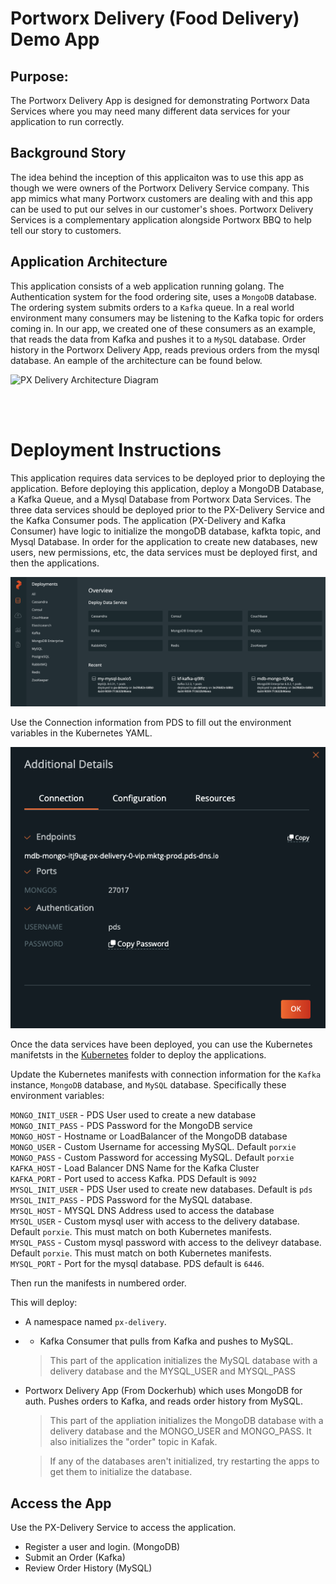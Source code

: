 # Portworx Delivery (Food Delivery) Demo App

## Purpose:
The Portworx Delivery App is designed for demonstrating Portworx Data Services where you may need many different data services for your application to run correctly. 

## Background Story
The idea behind the inception of this applicaiton was to use this app as though we were owners of the Portworx Delivery Service company. This app mimics what many Portworx customers are dealing with and this app can be used to put our selves in our customer's shoes. Portworx Delivery Services is a complementary application alongside Portworx BBQ to help tell our story to customers.

## Application Architecture
This application consists of a web application running golang. The Authentication system for the food ordering site, uses a `MongoDB` database. The ordering system submits orders to a `Kafka` queue. In a real world environment many consumers may be listening to the Kafka topic for orders coming in. In our app, we created one of these consumers as an example, that reads the data from Kafka and pushes it to a `MySQL` database. Order history in the Portworx Delivery App, reads previous orders from the mysql database. An eample of the architecture can be found below.

![PX Delivery Architecture Diagram](./static/px-delivery-arch.png)

</br>
</br>


# Deployment Instructions


This application requires data services to be deployed prior to deploying the application. Before deploying this application, deploy a MongoDB Database, a Kafka Queue, and a Mysql Database from Portworx Data Services. The three data services should be deployed prior to the PX-Delivery Service and the Kafka Consumer pods. The application (PX-Delivery and Kafka Consumer) have logic to initialize the mongoDB database, kafkta topic, and Mysql Database. In order for the application to create new databases, new users, new permissions, etc, the data services must be deployed first, and then the applications.

![PX Delivery PDS Deployment Summary Screenshot](./static/px-delivery-pds.png)

Use the Connection information from PDS to fill out the environment variables in the Kubernetes YAML.

![PX Delivery PDS Connection Screenshot](./static/px-delivery-pds-conn.png)

Once the data services have been deployed, you can use the Kubernetes manifetsts in the [Kubernetes](./kubernetes/) folder to deploy the applications.

Update the Kubernetes manifests with connection information for the `Kafka` instance, `MongoDB` database, and `MySQL` database. Specifically these environment variables:

`MONGO_INIT_USER` - PDS User used to create a new database <br/>
`MONGO_INIT_PASS` - PDS Password for the MongoDB service <br/>
`MONGO_HOST` - Hostname or LoadBalancer of the MongoDB database<br/>
`MONGO_USER` - Custom Username for accessing MySQL. Default `porxie`<br/>
`MONGO_PASS` - Custom Password for accessing MySQL. Default `porxie`<br/>
`KAFKA_HOST` - Load Balancer DNS Name for the Kafka Cluster<br/>
`KAFKA_PORT` - Port used to access Kafka. PDS Default is `9092`<br/>
`MYSQL_INIT_USER` - PDS User used to create new databases. Default is `pds`</br>
`MYSQL_INIT_PASS` - PDS Password for the MySQL database. </br>
`MYSQL_HOST` - MYSQL DNS Address used to access the database<br/>
`MYSQL_USER` - Custom mysql user with access to the delivery database. Default `porxie`. This must match on both Kubernetes manifests.<br/>
`MYSQL_PASS` - Custom mysql password with access to the deliveyr database. Default `porxie`. This must match on both Kubernetes manifests.<br/>
`MYSQL_PORT` - Port for the mysql database. PDS default is `6446`.<br/>


Then run the manifests in numbered order. 

This will deploy:

- A namespace named `px-delivery`.
  
- - Kafka Consumer that pulls from Kafka and pushes to MySQL. 
  > This part of the application initializes the MySQL database with a delivery database and the MYSQL_USER and MYSQL_PASS

- Portworx Delivery App (From Dockerhub) which uses MongoDB for auth. Pushes orders to Kafka, and reads order history from MySQL.
  > This part of the appliation initializes the MongoDB database with a delivery database and the MONGO_USER and MONGO_PASS. It also initializes the "order" topic in Kafak.

  > If any of the databases aren't initialized, try restarting the apps to get them to initialize the database.

## Access the App

Use the PX-Delivery Service to access the application. 

- Register a user and login. (MongoDB)
- Submit an Order (Kafka)
- Review Order History (MySQL)

